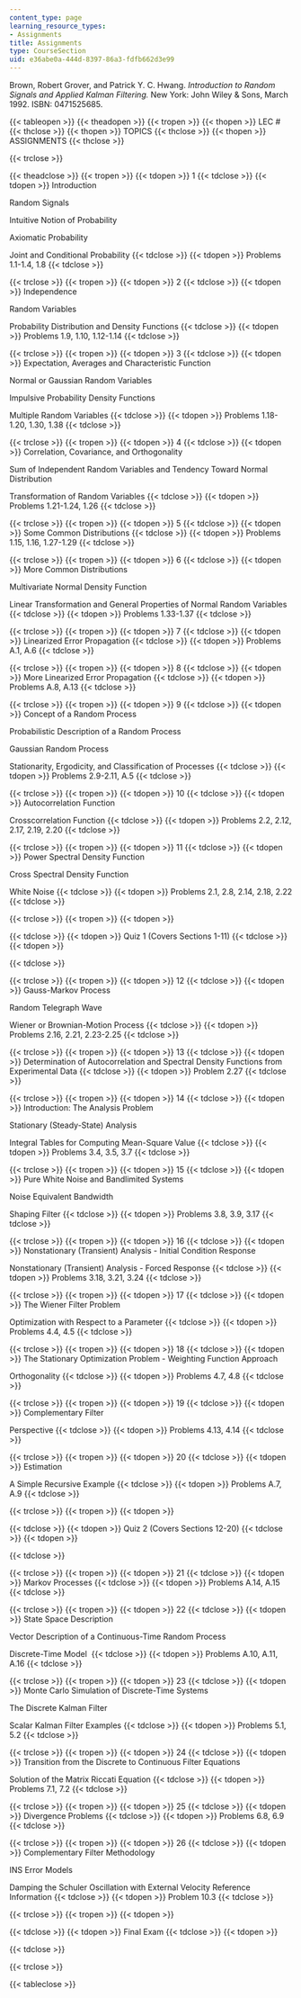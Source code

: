 ```yaml
---
content_type: page
learning_resource_types:
- Assignments
title: Assignments
type: CourseSection
uid: e36abe0a-444d-8397-86a3-fdfb662d3e99
---
```


Brown, Robert Grover, and Patrick Y. C. Hwang. _Introduction to Random Signals and Applied Kalman Filtering._ New York: John Wiley & Sons, March 1992. ISBN: 0471525685.

{{< tableopen >}}
{{< theadopen >}}
{{< tropen >}}
{{< thopen >}}
LEC #
{{< thclose >}}
{{< thopen >}}
TOPICS
{{< thclose >}}
{{< thopen >}}
ASSIGNMENTS
{{< thclose >}}

{{< trclose >}}

{{< theadclose >}}
{{< tropen >}}
{{< tdopen >}}
1
{{< tdclose >}}
{{< tdopen >}}
Introduction  
  
Random Signals  
  
Intuitive Notion of Probability  
  
Axiomatic Probability  
  
Joint and Conditional Probability
{{< tdclose >}}
{{< tdopen >}}
Problems 1.1-1.4, 1.8
{{< tdclose >}}

{{< trclose >}}
{{< tropen >}}
{{< tdopen >}}
2
{{< tdclose >}}
{{< tdopen >}}
Independence  
  
Random Variables  
  
Probability Distribution and Density Functions
{{< tdclose >}}
{{< tdopen >}}
Problems 1.9, 1.10, 1.12-1.14
{{< tdclose >}}

{{< trclose >}}
{{< tropen >}}
{{< tdopen >}}
3
{{< tdclose >}}
{{< tdopen >}}
Expectation, Averages and Characteristic Function  
  
Normal or Gaussian Random Variables  
  
Impulsive Probability Density Functions  
  
Multiple Random Variables
{{< tdclose >}}
{{< tdopen >}}
Problems 1.18-1.20, 1.30, 1.38
{{< tdclose >}}

{{< trclose >}}
{{< tropen >}}
{{< tdopen >}}
4
{{< tdclose >}}
{{< tdopen >}}
Correlation, Covariance, and Orthogonality  
  
Sum of Independent Random Variables and Tendency Toward Normal Distribution  
  
Transformation of Random Variables
{{< tdclose >}}
{{< tdopen >}}
Problems 1.21-1.24, 1.26
{{< tdclose >}}

{{< trclose >}}
{{< tropen >}}
{{< tdopen >}}
5
{{< tdclose >}}
{{< tdopen >}}
Some Common Distributions
{{< tdclose >}}
{{< tdopen >}}
Problems 1.15, 1.16, 1.27-1.29
{{< tdclose >}}

{{< trclose >}}
{{< tropen >}}
{{< tdopen >}}
6
{{< tdclose >}}
{{< tdopen >}}
More Common Distributions  
  
Multivariate Normal Density Function  
  
Linear Transformation and General Properties of Normal Random Variables
{{< tdclose >}}
{{< tdopen >}}
Problems 1.33-1.37
{{< tdclose >}}

{{< trclose >}}
{{< tropen >}}
{{< tdopen >}}
7
{{< tdclose >}}
{{< tdopen >}}
Linearized Error Propagation
{{< tdclose >}}
{{< tdopen >}}
Problems A.1, A.6
{{< tdclose >}}

{{< trclose >}}
{{< tropen >}}
{{< tdopen >}}
8
{{< tdclose >}}
{{< tdopen >}}
More Linearized Error Propagation
{{< tdclose >}}
{{< tdopen >}}
Problems A.8, A.13
{{< tdclose >}}

{{< trclose >}}
{{< tropen >}}
{{< tdopen >}}
9
{{< tdclose >}}
{{< tdopen >}}
Concept of a Random Process  
  
Probabilistic Description of a Random Process  
  
Gaussian Random Process  
  
Stationarity, Ergodicity, and Classification of Processes
{{< tdclose >}}
{{< tdopen >}}
Problems 2.9-2.11, A.5
{{< tdclose >}}

{{< trclose >}}
{{< tropen >}}
{{< tdopen >}}
10
{{< tdclose >}}
{{< tdopen >}}
Autocorrelation Function  
  
Crosscorrelation Function
{{< tdclose >}}
{{< tdopen >}}
Problems 2.2, 2.12, 2.17, 2.19, 2.20
{{< tdclose >}}

{{< trclose >}}
{{< tropen >}}
{{< tdopen >}}
11
{{< tdclose >}}
{{< tdopen >}}
Power Spectral Density Function  
  
Cross Spectral Density Function  
  
White Noise
{{< tdclose >}}
{{< tdopen >}}
Problems 2.1, 2.8, 2.14, 2.18, 2.22
{{< tdclose >}}

{{< trclose >}}
{{< tropen >}}
{{< tdopen >}}

{{< tdclose >}}
{{< tdopen >}}
Quiz 1 (Covers Sections 1-11)
{{< tdclose >}}
{{< tdopen >}}

{{< tdclose >}}

{{< trclose >}}
{{< tropen >}}
{{< tdopen >}}
12
{{< tdclose >}}
{{< tdopen >}}
Gauss-Markov Process  
  
Random Telegraph Wave  
  
Wiener or Brownian-Motion Process
{{< tdclose >}}
{{< tdopen >}}
Problems 2.16, 2.21, 2.23-2.25
{{< tdclose >}}

{{< trclose >}}
{{< tropen >}}
{{< tdopen >}}
13
{{< tdclose >}}
{{< tdopen >}}
Determination of Autocorrelation and Spectral Density Functions from Experimental Data
{{< tdclose >}}
{{< tdopen >}}
Problem 2.27
{{< tdclose >}}

{{< trclose >}}
{{< tropen >}}
{{< tdopen >}}
14
{{< tdclose >}}
{{< tdopen >}}
Introduction: The Analysis Problem  
  
Stationary (Steady-State) Analysis  
  
Integral Tables for Computing Mean-Square Value
{{< tdclose >}}
{{< tdopen >}}
Problems 3.4, 3.5, 3.7
{{< tdclose >}}

{{< trclose >}}
{{< tropen >}}
{{< tdopen >}}
15
{{< tdclose >}}
{{< tdopen >}}
Pure White Noise and Bandlimited Systems  
  
Noise Equivalent Bandwidth  
  
Shaping Filter
{{< tdclose >}}
{{< tdopen >}}
Problems 3.8, 3.9, 3.17
{{< tdclose >}}

{{< trclose >}}
{{< tropen >}}
{{< tdopen >}}
16
{{< tdclose >}}
{{< tdopen >}}
Nonstationary (Transient) Analysis - Initial Condition Response  
  
Nonstationary (Transient) Analysis - Forced Response
{{< tdclose >}}
{{< tdopen >}}
Problems 3.18, 3.21, 3.24
{{< tdclose >}}

{{< trclose >}}
{{< tropen >}}
{{< tdopen >}}
17
{{< tdclose >}}
{{< tdopen >}}
The Wiener Filter Problem  
  
Optimization with Respect to a Parameter
{{< tdclose >}}
{{< tdopen >}}
Problems 4.4, 4.5
{{< tdclose >}}

{{< trclose >}}
{{< tropen >}}
{{< tdopen >}}
18
{{< tdclose >}}
{{< tdopen >}}
The Stationary Optimization Problem - Weighting Function Approach  
  
Orthogonality
{{< tdclose >}}
{{< tdopen >}}
Problems 4.7, 4.8
{{< tdclose >}}

{{< trclose >}}
{{< tropen >}}
{{< tdopen >}}
19
{{< tdclose >}}
{{< tdopen >}}
Complementary Filter  
  
Perspective
{{< tdclose >}}
{{< tdopen >}}
Problems 4.13, 4.14
{{< tdclose >}}

{{< trclose >}}
{{< tropen >}}
{{< tdopen >}}
20
{{< tdclose >}}
{{< tdopen >}}
Estimation  
  
A Simple Recursive Example
{{< tdclose >}}
{{< tdopen >}}
Problems A.7, A.9
{{< tdclose >}}

{{< trclose >}}
{{< tropen >}}
{{< tdopen >}}

{{< tdclose >}}
{{< tdopen >}}
Quiz 2 (Covers Sections 12-20)
{{< tdclose >}}
{{< tdopen >}}

{{< tdclose >}}

{{< trclose >}}
{{< tropen >}}
{{< tdopen >}}
21
{{< tdclose >}}
{{< tdopen >}}
Markov Processes
{{< tdclose >}}
{{< tdopen >}}
Problems A.14, A.15
{{< tdclose >}}

{{< trclose >}}
{{< tropen >}}
{{< tdopen >}}
22
{{< tdclose >}}
{{< tdopen >}}
State Space Description  
  
Vector Description of a Continuous-Time Random Process  
  
Discrete-Time Model 
{{< tdclose >}}
{{< tdopen >}}
Problems A.10, A.11, A.16
{{< tdclose >}}

{{< trclose >}}
{{< tropen >}}
{{< tdopen >}}
23
{{< tdclose >}}
{{< tdopen >}}
Monte Carlo Simulation of Discrete-Time Systems  
  
The Discrete Kalman Filter  
  
Scalar Kalman Filter Examples
{{< tdclose >}}
{{< tdopen >}}
Problems 5.1, 5.2
{{< tdclose >}}

{{< trclose >}}
{{< tropen >}}
{{< tdopen >}}
24
{{< tdclose >}}
{{< tdopen >}}
Transition from the Discrete to Continuous Filter Equations  
  
Solution of the Matrix Riccati Equation
{{< tdclose >}}
{{< tdopen >}}
Problems 7.1, 7.2
{{< tdclose >}}

{{< trclose >}}
{{< tropen >}}
{{< tdopen >}}
25
{{< tdclose >}}
{{< tdopen >}}
Divergence Problems
{{< tdclose >}}
{{< tdopen >}}
Problems 6.8, 6.9
{{< tdclose >}}

{{< trclose >}}
{{< tropen >}}
{{< tdopen >}}
26
{{< tdclose >}}
{{< tdopen >}}
Complementary Filter Methodology  
  
INS Error Models  
  
Damping the Schuler Oscillation with External Velocity Reference Information
{{< tdclose >}}
{{< tdopen >}}
Problem 10.3
{{< tdclose >}}

{{< trclose >}}
{{< tropen >}}
{{< tdopen >}}

{{< tdclose >}}
{{< tdopen >}}
Final Exam
{{< tdclose >}}
{{< tdopen >}}

{{< tdclose >}}

{{< trclose >}}

{{< tableclose >}}